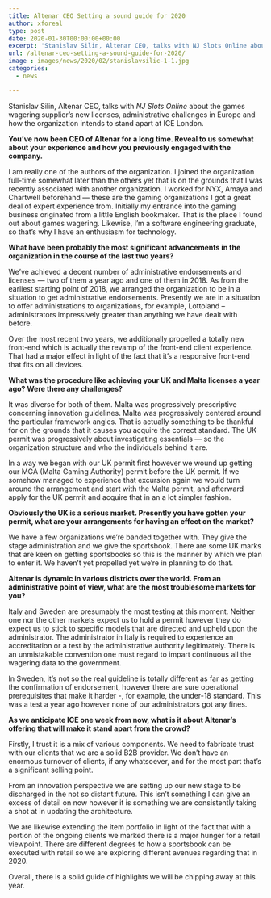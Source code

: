 ```yaml
---
title: Altenar CEO Setting a sound guide for 2020
author: xforeal 
type: post
date: 2020-01-30T00:00:00+00:00
excerpt: 'Stanislav Silin, Altenar CEO, talks with NJ Slots Online about the games wagering supplier&amp;rsquo;s new licenses, administrative challenges in Europe and how the organization intends to stand apart at ICE London '
url: /altenar-ceo-setting-a-sound-guide-for-2020/
image : images/news/2020/02/stanislavsilic-1-1.jpg
categories:
  - news

---
```

Stanislav Silin, Altenar CEO, talks with _NJ Slots Online_ about the games wagering supplier&rsquo;s new licenses, administrative challenges in Europe and how the organization intends to stand apart at ICE London.

**You&rsquo;ve now been CEO of Altenar for a long time. Reveal to us somewhat about your experience and how you previously engaged with the company.**

I am really one of the authors of the organization. I joined the organization full-time somewhat later than the others yet that is on the grounds that I was recently associated with another organization. I worked for NYX, Amaya and Chartwell beforehand &#8212; these are the gaming organizations I got a great deal of expert experience from. Initially my entrance into the gaming business originated from a little English bookmaker. That is the place I found out about games wagering. Likewise, I&rsquo;m a software engineering graduate, so that&rsquo;s why I have an enthusiasm for technology.

**What have been probably the most significant advancements in the organization in the course of the last two years?**

We&rsquo;ve achieved a decent number of administrative endorsements and licenses &#8212; two of them a year ago and one of them in 2018. As from the earliest starting point of 2018, we arranged the organization to be in a situation to get administrative endorsements. Presently we are in a situation to offer administrations to organizations, for example, Lottoland &ndash; administrators impressively greater than anything we have dealt with before.

Over the most recent two years, we additionally propelled a totally new front-end which is actually the revamp of the front-end client experience. That had a major effect in light of the fact that it&rsquo;s a responsive front-end that fits on all devices.

**What was the procedure like achieving your UK and Malta licenses a year ago? Were there any challenges?**

It was diverse for both of them. Malta was progressively prescriptive concerning innovation guidelines. Malta was progressively centered around the particular framework angles. That is actually something to be thankful for on the grounds that it causes you acquire the correct standard. The UK permit was progressively about investigating essentials &#8212; so the organization structure and who the individuals behind it are.

In a way we began with our UK permit first however we wound up getting our MGA (Malta Gaming Authority) permit before the UK permit. If we somehow managed to experience that excursion again we would turn around the arrangement and start with the Malta permit, and afterward apply for the UK permit and acquire that in an a lot simpler fashion.

**Obviously the UK is a serious market. Presently you have gotten your permit, what are your arrangements for having an effect on the market?**

We have a few organizations we&rsquo;re banded together with. They give the stage administration and we give the sportsbook. There are some UK marks that are keen on getting sportsbooks so this is the manner by which we plan to enter it. We haven&rsquo;t yet propelled yet we&rsquo;re in planning to do that.

**Altenar is dynamic in various districts over the world. From an administrative point of view, what are the most troublesome markets for you?**

Italy and Sweden are presumably the most testing at this moment. Neither one nor the other markets expect us to hold a permit however they do expect us to stick to specific models that are directed and upheld upon the administrator. The administrator in Italy is required to experience an accreditation or a test by the administrative authority legitimately. There is an unmistakable convention one must regard to impart continuous all the wagering data to the government.

In Sweden, it&rsquo;s not so the real guideline is totally different as far as getting the confirmation of endorsement, however there are sure operational prerequisites that make it harder -, for example, the under-18 standard. This was a test a year ago however none of our administrators got any fines.

**As we anticipate ICE one week from now, what is it about Altenar&rsquo;s offering that will make it stand apart from the crowd?**

Firstly, I trust it is a mix of various components. We need to fabricate trust with our clients that we are a solid B2B provider. We don&rsquo;t have an enormous turnover of clients, if any whatsoever, and for the most part that&rsquo;s a significant selling point.

From an innovation perspective we are setting up our new stage to be discharged in the not so distant future. This isn&rsquo;t something I can give an excess of detail on now however it is something we are consistently taking a shot at in updating the architecture.

We are likewise extending the item portfolio in light of the fact that with a portion of the ongoing clients we marked there is a major hunger for a retail viewpoint. There are different degrees to how a sportsbook can be executed with retail so we are exploring different avenues regarding that in 2020.

Overall, there is a solid guide of highlights we will be chipping away at this year.